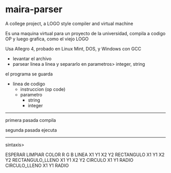 # maira-parser
A college project, a LOGO style compiler and virtual machine

Es una maquina virtual para un proyecto de la universidad, compila a codigo OP y luego grafica, como el viejo LOGO

Usa Allegro 4, probado en Linux Mint, DOS, y Windows con GCC

- levantar el archivo
- parsear linea a linea y separarlo en parametros> integer, string

el programa se guarda 
+ linea de codigo
	+ instruccion (op code)
	+ parametro 
		+ string
		+ integer

------
primera pasada compila

segunda pasada ejecuta

-------

sintaxis>

ESPERAR
LIMPIAR
COLOR R G B
LINEA X1 Y1 X2 Y2
RECTANGULO X1 Y1 X2 Y2
RECTANGULO_LLENO X1 Y1 X2 Y2
CIRCULO X1 Y1 RADIO
CIRCULO_LLENO X1 Y1 RADIO
